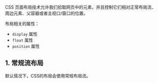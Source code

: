 CSS 页面布局技术允许我们拾取网页中的元素，并且控制它们相对正常布局流、周边元素、父容器或者主视口/窗口的位置。

布局相关的属性：

- `display` 属性
- `float` 属性
- `position` 属性

## 1. 常规流布局

默认情况下，CSS的布局会使用常规布局流。 